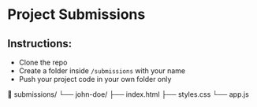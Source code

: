 # Project Submissions

## Instructions:
- Clone the repo
- Create a folder inside `/submissions` with your name
- Push your project code in your own folder only

📁 submissions/
   └── john-doe/
       ├── index.html
       ├── styles.css
       └── app.js
